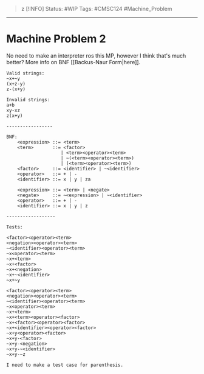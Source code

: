 >z [!INFO]
> Status: #WIP 
> Tags: #CMSC124 #Machine_Problem

----
# Machine Problem 2
No need to make an interpreter ros this MP, however I think that's much better?
More info on BNF [[Backus-Naur Form|here]].

```
Valid strings:
~x+~y
(x+z-y)
z-(x+y)

Invalid strings:
a+b
xy-xz
z(x+y)

-----------------

BNF:
    <expression> ::= <term> 
    <term>       ::= <factor> 
					| <term><operator><term>
					| ~(<term><operator><term>)
					| (<term><operator><term>)
    <factor>     ::= <identifier> | ~<identifier>
    <operator>   ::= + | - 
    <identifier> ::= x | y | za

	<expression> ::= <term> | <negate>
	<negate>     ::= ~<expression> | ~<identifier>
	<operator>   ::= + | - 
    <identifier> ::= x | y | z

------------------

Tests:

<factor><operator><term>
<negation><operator><term>
~<identifier><operator><term>
~x<operator><term>
~x+<term>
~x+<factor>
~x+<negation>
~x+~<identifier>
~x+~y

<factor><operator><term>
<negation><operator><term>
~<identifier><operator><term>
~x<operator><term>
~x+<term>
~x+<term><operator><factor>
~x+<factor><operator><factor>
~x+<identifier><operator><factor>
~x+y<operator><factor>
~x+y-<factor>
~x+y-<negation>
~x+y-~<identifier>
~x+y-~z

I need to make a test case for parenthesis.
```